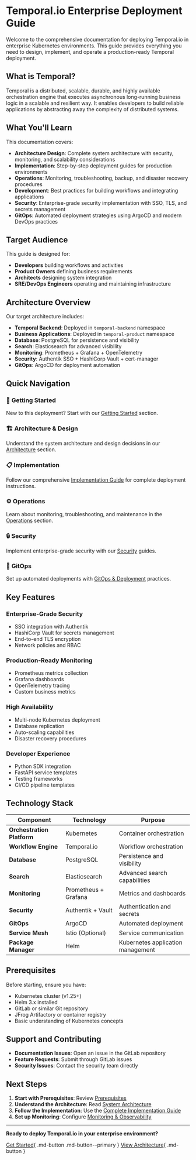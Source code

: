 # Temporal.io Enterprise Deployment Guide

Welcome to the comprehensive documentation for deploying Temporal.io in enterprise Kubernetes environments. This guide provides everything you need to design, implement, and operate a production-ready Temporal deployment.

## What is Temporal?

Temporal is a distributed, scalable, durable, and highly available orchestration engine that executes asynchronous long-running business logic in a scalable and resilient way. It enables developers to build reliable applications by abstracting away the complexity of distributed systems.

## What You'll Learn

This documentation covers:

- **Architecture Design**: Complete system architecture with security, monitoring, and scalability considerations
- **Implementation**: Step-by-step deployment guides for production environments
- **Operations**: Monitoring, troubleshooting, backup, and disaster recovery procedures
- **Development**: Best practices for building workflows and integrating applications
- **Security**: Enterprise-grade security implementation with SSO, TLS, and secrets management
- **GitOps**: Automated deployment strategies using ArgoCD and modern DevOps practices

## Target Audience

This guide is designed for:

- **Developers** building workflows and activities
- **Product Owners** defining business requirements
- **Architects** designing system integration
- **SRE/DevOps Engineers** operating and maintaining infrastructure

## Architecture Overview

Our target architecture includes:

- **Temporal Backend**: Deployed in `temporal-backend` namespace
- **Business Applications**: Deployed in `temporal-product` namespace
- **Database**: PostgreSQL for persistence and visibility
- **Search**: Elasticsearch for advanced visibility
- **Monitoring**: Prometheus + Grafana + OpenTelemetry
- **Security**: Authentik SSO + HashiCorp Vault + cert-manager
- **GitOps**: ArgoCD for deployment automation

## Quick Navigation

### 🚀 **Getting Started**
New to this deployment? Start with our [Getting Started](getting-started/overview.md) section.

### 🏗️ **Architecture & Design**
Understand the system architecture and design decisions in our [Architecture](architecture/system-architecture.md) section.

### 📋 **Implementation**
Follow our comprehensive [Implementation Guide](temporal-design-implementation-guide.md) for complete deployment instructions.

### ⚙️ **Operations**
Learn about monitoring, troubleshooting, and maintenance in the [Operations](operations/monitoring.md) section.

### 🔒 **Security**
Implement enterprise-grade security with our [Security](security/auth.md) guides.

### 🔄 **GitOps**
Set up automated deployments with [GitOps & Deployment](gitops/argocd-setup.md) practices.

## Key Features

### Enterprise-Grade Security
- SSO integration with Authentik
- HashiCorp Vault for secrets management
- End-to-end TLS encryption
- Network policies and RBAC

### Production-Ready Monitoring
- Prometheus metrics collection
- Grafana dashboards
- OpenTelemetry tracing
- Custom business metrics

### High Availability
- Multi-node Kubernetes deployment
- Database replication
- Auto-scaling capabilities
- Disaster recovery procedures

### Developer Experience
- Python SDK integration
- FastAPI service templates
- Testing frameworks
- CI/CD pipeline templates

## Technology Stack

| Component | Technology | Purpose |
|-----------|------------|----------|
| **Orchestration Platform** | Kubernetes | Container orchestration |
| **Workflow Engine** | Temporal.io | Workflow orchestration |
| **Database** | PostgreSQL | Persistence and visibility |
| **Search** | Elasticsearch | Advanced search capabilities |
| **Monitoring** | Prometheus + Grafana | Metrics and dashboards |
| **Security** | Authentik + Vault | Authentication and secrets |
| **GitOps** | ArgoCD | Automated deployment |
| **Service Mesh** | Istio (Optional) | Service communication |
| **Package Manager** | Helm | Kubernetes application management |

## Prerequisites

Before starting, ensure you have:

- Kubernetes cluster (v1.25+)
- Helm 3.x installed
- GitLab or similar Git repository
- JFrog Artifactory or container registry
- Basic understanding of Kubernetes concepts

## Support and Contributing

- **Documentation Issues**: Open an issue in the GitLab repository
- **Feature Requests**: Submit through GitLab issues
- **Security Issues**: Contact the security team directly

## Next Steps

1. **Start with Prerequisites**: Review [Prerequisites](getting-started/prerequisites.md)
2. **Understand the Architecture**: Read [System Architecture](architecture/system-architecture.md)
3. **Follow the Implementation**: Use the [Complete Implementation Guide](temporal-design-implementation-guide.md)
4. **Set up Monitoring**: Configure [Monitoring & Observability](operations/monitoring.md)

---

**Ready to deploy Temporal.io in your enterprise environment?** 

[Get Started](getting-started/overview.md){ .md-button .md-button--primary }
[View Architecture](architecture/system-architecture.md){ .md-button }
